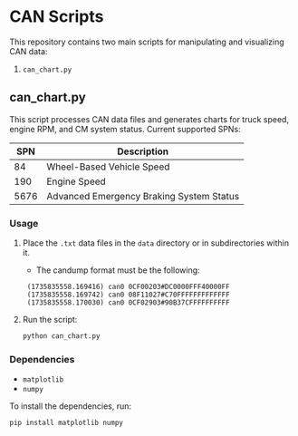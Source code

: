 # CAN Scripts

This repository contains two main scripts for manipulating and visualizing CAN data:

1. `can_chart.py`

## can_chart.py

This script processes CAN data files and generates charts for truck speed, engine RPM, and CM system status. Current supported SPNs:

| SPN   | Description                    |
|-------|--------------------------------|
| 84    | Wheel-Based Vehicle Speed      |
| 190   | Engine Speed                   |
| 5676  | Advanced Emergency Braking System Status |

### Usage

1. Place the `.txt` data files in the `data` directory or in subdirectories within it.
   * The candump format must be the following:
   ```
    (1735835558.169416) can0 0CF00203#DC0000FFF40000FF
    (1735835558.169742) can0 08F11027#C70FFFFFFFFFFFFF
    (1735835558.170030) can0 0CF02903#90B37CFFFFFFFFFF
    ```

2. Run the script:

    ```sh
    python can_chart.py
    ```

### Dependencies

- `matplotlib`
- `numpy`

To install the dependencies, run:

```sh
pip install matplotlib numpy
```